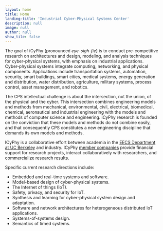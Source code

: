 ```yaml
---
layout: home
title: Home
landing-title: 'Industrial Cyber-Physical Systems Center'
description: null
image: null
author: null
show_tile: false
---
```


The goal of iCyPhy (pronounced _eye-sigh-fie_) is to conduct pre-competitive research on architectures and design, modeling, and analysis techniques for cyber-physical systems, with emphasis on industrial applications. Cyber-physical systems integrate computing, networking, and physical components. Applications include transportation systems, automation, security, smart buildings, smart cities, medical systems, energy generation and distribution, water distribution, agriculture, military systems, process control, asset management, and robotics.

The CPS intellectual challenge is about the intersection, not the union, of the physical and the cyber. This intersection combines engineering models and methods from mechanical, environmental, civil, electrical, biomedical, chemical, aeronautical and industrial engineering with the models and methods of computer science and engineering. iCyPhy research is founded on the conviction that these models and methods do not combine easily, and that consequently CPS constitutes a new engineering discipline that demands its own models and methods.

ICyPhy is a collaborative effort between academia in the [EECS Department at UC Berkeley](https://eecs.berkeley.edu/) and industry. ICyPhy [member companies]() provide financial support for research projects, interact collaboratively with researchers, and commercialize research results.

Specific current research directions include:

* Embedded and real-time systems and software.
* Model-based design of cyber-physical systems.
* The Internet of things (IoT).
* Safety, privacy, and security for IoT.
* Synthesis and learning for cyber-physical system design and adaptation.
* Software and network architectures for heterogeneous distributed IoT applications.
* Systems-of-systems design.
* Semantics of timed systems.
